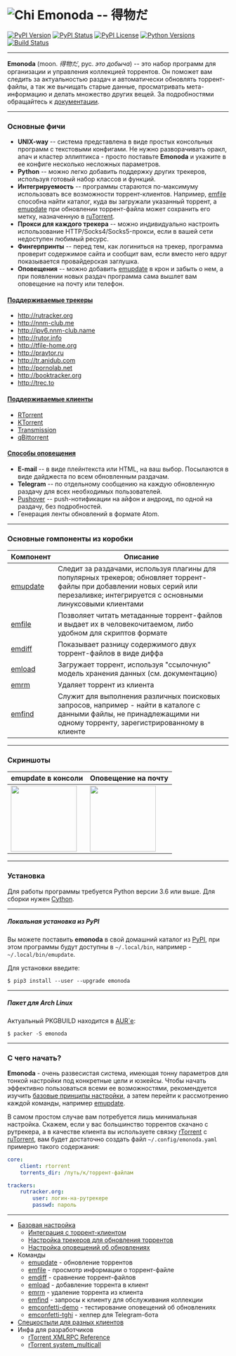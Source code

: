 # ![Chi](https://raw.githubusercontent.com/wiki/mdevaev/emonoda/chi.png) Emonoda -- 得物だ

[![PyPI Version](https://img.shields.io/pypi/v/emonoda.svg)](https://pypi.python.org/pypi/emonoda)
[![PyPI Status](https://img.shields.io/pypi/status/emonoda.svg)](https://pypi.python.org/pypi/emonoda)
[![PyPI License](https://img.shields.io/pypi/l/emonoda.svg)](https://pypi.python.org/pypi/emonoda)
[![Python Versions](https://img.shields.io/pypi/pyversions/emonoda.svg)](https://pypi.python.org/pypi/emonoda)
[![Build Status](https://img.shields.io/travis/mdevaev/emonoda.svg)](https://travis-ci.org/mdevaev/emonoda)


***

**Emonoda** (moon. _得物だ_, рус. _это добыча_) -- это набор программ для организации и управления коллекцией торрентов. Он поможет вам следить за актуальностью раздач и автоматически обновлять торрент-файлы, а так же вычищать старые данные, просматривать мета-информацию и делать множество других вещей. За подробностями обращайтесь к [документации](https://mdevaev.github.io/emonoda).


***
### Основные фичи

* **UNIX-way** -- система представлена в виде простых консольных программ с текстовыми конфигами. Не нужно разворачивать оракл, апач и кластер эллиптикса - просто поставьте **Emonoda** и укажите в ее конфиге несколько несложных параметров.
* **Python** -- можно легко добавить поддержку других трекеров, используя готовый набор классов и функций.
* **Интегрируемость** -- программы стараются по-максимуму использовать все возможности торрент-клиентов. Например, [emfile](https://mdevaev.github.io/emonoda/emfile) способна найти каталог, куда вы загружали указанный торрент, а [emupdate](https://mdevaev.github.io/emonoda/emupdate) при обновлении торрент-файла может сохранить его метку, назначенную в [ruTorrent](https://github.com/Novik/ruTorrent).
* **Прокси для каждого трекера** -- можно индивидуально настроить использование HTTP/Socks4/Socks5-прокси, если в вашей сети недоступен любимый ресурс.
* **Фингерпринты** -- перед тем, как логиниться на трекер, программа проверит содержимое сайта и сообщит вам, если вместо него вдруг показывается провайдерская заглушка.
* **Оповещения** -- можно добавить [emupdate](https://mdevaev.github.io/emonoda/emupdate) в крон и забыть о нем, а при появлении новых раздач программа сама вышлет вам оповещение на почту или телефон.


#### [Поддерживаемые трекеры](https://mdevaev.github.io/emonoda/trackers)

* http://rutracker.org
* http://nnm-club.me
* http://ipv6.nnm-club.name
* http://rutor.info
* http://tfile-home.org
* http://pravtor.ru
* http://tr.anidub.com
* http://pornolab.net
* http://booktracker.org
* http://trec.to


#### [Поддерживаемые клиенты](https://mdevaev.github.io/emonoda/clients)

* [RTorrent](http://rakshasa.github.io/rtorrent/)
* [KTorrent](http://ktorrent.pwsp.net/)
* [Transmission](http://www.transmissionbt.com/)
* [qBittorrent](https://www.qbittorrent.org/)


#### [Способы оповещения](https://mdevaev.github.io/emonoda/confetti)

* **E-mail** -- в виде плейнтекста или HTML, на ваш выбор. Посылаются в виде дайджеста по всем обновленным раздачам.
* **Telegram** -- по отдельному сообщению на каждую обновленную раздачу для всех необходимых пользователей.
* [Pushover](https://pushover.net/) -- push-нотификации на айфон и андроид, по одной на раздачу, без подробностей.
* Генерация ленты обновлений в формате Atom.


***
### Основные rомпоненты из коробки

| Компонент | Описание |
|-----------|----------|
| [emupdate](https://mdevaev.github.io/emonoda/emupdate) | Следит за раздачами, используя плагины для популярных трекеров; обновляет торрент-файлы при добавлении новых серий или перезаливке; интегрируется с основными линуксовыми клиентами |
| [emfile](https://mdevaev.github.io/emonoda/emfile) | Позволяет читать метаданные торрент-файлов и выдает их в человекочитаемом, либо удобном для скриптов формате |
| [emdiff](https://mdevaev.github.io/emonoda/emdiff) | Показывает разницу содержимого двух торрент-файлов в виде диффа |
| [emload](https://mdevaev.github.io/emonoda/emload) | Загружает торрент, используя "ссылочную" модель хранения данных (см. документацию) |
| [emrm](https://mdevaev.github.io/emonoda/emrm) | Удаляет торрент из клиента |
| [emfind](https://mdevaev.github.io/emonoda/emfind) | Служит для выполнения различных поисковых запросов, например - найти в каталоге с данными файлы, не принадлежащими ни одному торренту, зарегистрированному в клиенте |


***
### Скриншоты

| emupdate в консоли | Оповещение на почту |
|--------------------|---------------------|
| [<img src=https://raw.githubusercontent.com/wiki/mdevaev/emonoda/emupdate.png height=150>](https://raw.githubusercontent.com/wiki/mdevaev/emonoda/emupdate.png) | [<img src=https://raw.githubusercontent.com/wiki/mdevaev/emonoda/emupdate_email.png height=150>](https://raw.githubusercontent.com/wiki/mdevaev/emonoda/emupdate_email.png) |


***
### Установка

Для работы программы требуется Python версии 3.6 или выше. Для сборки нужен [Cython](https://pypi.org/project/Cython).


***
##### Локальная установка из PyPI ####

Вы можете поставить **emonoda** в свой домашний каталог из [PyPI](https://pypi.python.org/pypi/emonoda), при этом программы будут доступны в `~/.local/bin`, например - `~/.local/bin/emupdate`.

Для установки введите:

```
$ pip3 install --user --upgrade emonoda
```

***
##### Пакет для Arch Linux ####

Актуальный PKGBUILD находится в [AUR`е](https://aur.archlinux.org/packages/emonoda):

```
$ packer -S emonoda
```


***
### С чего начать?

**Emonoda** - очень развесистая система, имеющая тонну параметров для тонкой настройки под конкретные цели и юзкейсы. Чтобы начать эффективно пользоваться всеми ее возможностями, рекомендуется изучить [базовые принципы настройки](https://mdevaev.github.io/emonoda/config), а затем перейти к рассмотрению каждой команды, например [emupdate](https://mdevaev.github.io/emonoda/emupdate).

В самом простом случае вам потребуется лишь минимальная настройка. Скажем, если у вас большинство торрентов скачано с рутрекера, а в качестве клиента вы используете связку [rTorrent](https://github.com/rakshasa/rtorrent) с [ruTorrent](https://github.com/Novik/ruTorrent), вам будет достаточно создать файл `~/.config/emonoda.yaml` примерно такого содержания:

```yaml
core:
    client: rtorrent
    torrents_dir: /путь/к/торрент-файлам

trackers:
    rutracker.org:
        user: логин-на-рутрекере
        passwd: пароль
```

***

* [Базовая настройка](https://mdevaev.github.io/emonoda/config)
    * [Интеграция с торрент-клиентом](https://mdevaev.github.io/emonoda/clients)
    * [Настройка трекеров для обновления торрентов](https://mdevaev.github.io/emonoda/trackers)
    * [Настройка оповещений об обновлениях](https://mdevaev.github.io/emonoda/confetti)
* Команды
    * [emupdate](https://mdevaev.github.io/emonoda/emupdate) - обновление торрентов
    * [emfile](https://mdevaev.github.io/emonoda/emfile) - просмотр информации о торрент-файле
    * [emdiff](https://mdevaev.github.io/emonoda/emdiff) - сравнение торрент-файлов
    * [emload](https://mdevaev.github.io/emonoda/emload) - добавление торрента в клиент
    * [emrm](https://mdevaev.github.io/emonoda/emrm) - удаление торрента из клиента
    * [emfind](https://mdevaev.github.io/emonoda/emfind) - запросы к клиенту для обслуживания коллекции
    * [emconfetti-demo](https://mdevaev.github.io/emonoda/emconfetti-demo) - тестирование оповещений об обновлениях
    * [emconfetti-tghi](https://mdevaev.github.io/emonoda/emconfetti-tghi) - хелпер для Telegram-бота
* [Спецкостыли для разных клиентов](https://mdevaev.github.io/emonoda/hooks)
* Инфа для разработчиков
    * [rTorrent XMLRPC Reference](rTorrent-XMLRPC-Reference)
	* [rTorrent system_multicall](rTorrent-system_multicall)

